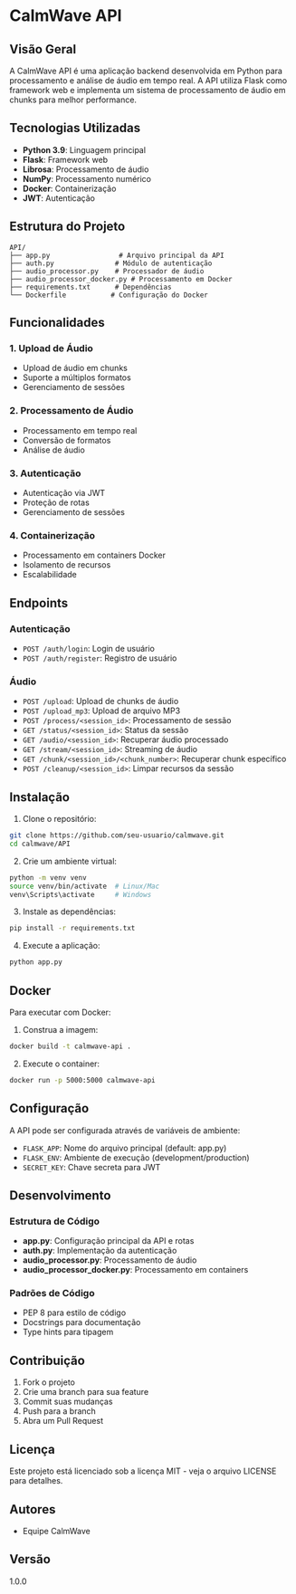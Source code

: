 # CalmWave API

## Visão Geral
A CalmWave API é uma aplicação backend desenvolvida em Python para processamento e análise de áudio em tempo real. A API utiliza Flask como framework web e implementa um sistema de processamento de áudio em chunks para melhor performance.

## Tecnologias Utilizadas
- **Python 3.9**: Linguagem principal
- **Flask**: Framework web
- **Librosa**: Processamento de áudio
- **NumPy**: Processamento numérico
- **Docker**: Containerização
- **JWT**: Autenticação

## Estrutura do Projeto
```
API/
├── app.py                 # Arquivo principal da API
├── auth.py               # Módulo de autenticação
├── audio_processor.py    # Processador de áudio
├── audio_processor_docker.py # Processamento em Docker
├── requirements.txt      # Dependências
└── Dockerfile           # Configuração do Docker
```

## Funcionalidades

### 1. Upload de Áudio
- Upload de áudio em chunks
- Suporte a múltiplos formatos
- Gerenciamento de sessões

### 2. Processamento de Áudio
- Processamento em tempo real
- Conversão de formatos
- Análise de áudio

### 3. Autenticação
- Autenticação via JWT
- Proteção de rotas
- Gerenciamento de sessões

### 4. Containerização
- Processamento em containers Docker
- Isolamento de recursos
- Escalabilidade

## Endpoints

### Autenticação
- `POST /auth/login`: Login de usuário
- `POST /auth/register`: Registro de usuário

### Áudio
- `POST /upload`: Upload de chunks de áudio
- `POST /upload_mp3`: Upload de arquivo MP3
- `POST /process/<session_id>`: Processamento de sessão
- `GET /status/<session_id>`: Status da sessão
- `GET /audio/<session_id>`: Recuperar áudio processado
- `GET /stream/<session_id>`: Streaming de áudio
- `GET /chunk/<session_id>/<chunk_number>`: Recuperar chunk específico
- `POST /cleanup/<session_id>`: Limpar recursos da sessão

## Instalação

1. Clone o repositório:
```bash
git clone https://github.com/seu-usuario/calmwave.git
cd calmwave/API
```

2. Crie um ambiente virtual:
```bash
python -m venv venv
source venv/bin/activate  # Linux/Mac
venv\Scripts\activate     # Windows
```

3. Instale as dependências:
```bash
pip install -r requirements.txt
```

4. Execute a aplicação:
```bash
python app.py
```

## Docker

Para executar com Docker:

1. Construa a imagem:
```bash
docker build -t calmwave-api .
```

2. Execute o container:
```bash
docker run -p 5000:5000 calmwave-api
```

## Configuração

A API pode ser configurada através de variáveis de ambiente:

- `FLASK_APP`: Nome do arquivo principal (default: app.py)
- `FLASK_ENV`: Ambiente de execução (development/production)
- `SECRET_KEY`: Chave secreta para JWT

## Desenvolvimento

### Estrutura de Código
- **app.py**: Configuração principal da API e rotas
- **auth.py**: Implementação da autenticação
- **audio_processor.py**: Processamento de áudio
- **audio_processor_docker.py**: Processamento em containers

### Padrões de Código
- PEP 8 para estilo de código
- Docstrings para documentação
- Type hints para tipagem

## Contribuição
1. Fork o projeto
2. Crie uma branch para sua feature
3. Commit suas mudanças
4. Push para a branch
5. Abra um Pull Request

## Licença
Este projeto está licenciado sob a licença MIT - veja o arquivo LICENSE para detalhes.

## Autores
- Equipe CalmWave

## Versão
1.0.0 